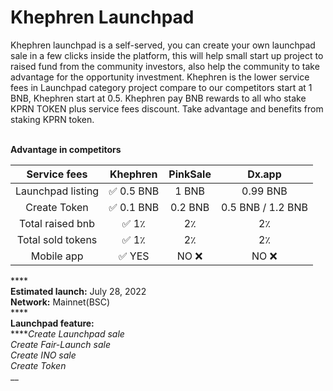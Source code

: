 # Khephren Launchpad

Khephren launchpad is a self-served, you can create your own launchpad sale in a few clicks inside the platform, this will help small start up project to raised fund from the community investors, also help the community to take advantage for the opportunity investment. Khephren is the lower service fees in Launchpad category project compare to our competitors start at 1 BNB, Khephren start at 0.5. Khephren  pay BNB rewards to all who stake KPRN TOKEN plus service fees discount. Take advantage and benefits from staking KPRN token.

\
**Advantage in competitors**

|    Service fees   |    Khephren   | PinkSale |       Dx.app      |
| :---------------: | :-----------: | :------: | :---------------: |
| Launchpad listing |   ✅ 0.5 BNB   |   1 BNB  |      0.99 BNB     |
|    Create Token   |   ✅ 0.1 BNB   |  0.2 BNB | 0.5 BNB / 1.2 BNB |
|  Total raised bnb | ✅   1٪        |    2٪    |         2٪        |
| Total sold tokens | ✅    1٪       |    2٪    |         2٪        |
|     Mobile app    |   ✅   YES     |   NO ❌   |        NO ❌       |

****\
**Estimated launch:** July 28, 2022\
**Network:** Mainnet(BSC)\
****\
**Launchpad feature:**\
****_Create Launchpad sale_\
_Create Fair-Launch sale_\
_Create INO sale_\
_Create Token_\
__
